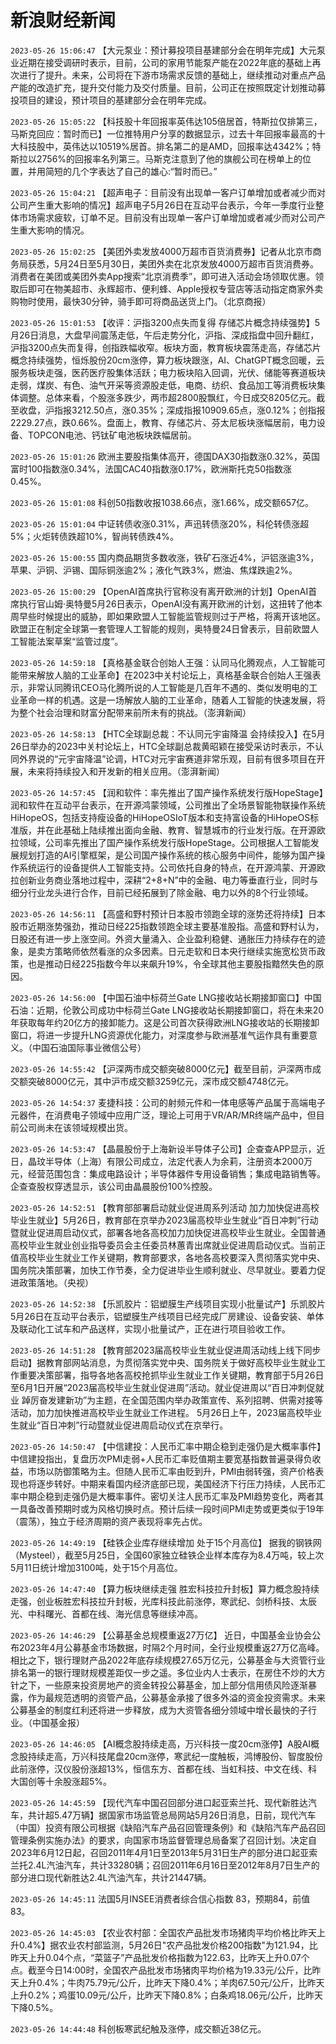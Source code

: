 # 新浪财经新闻
`2023-05-26 15:06:47` 【大元泵业：预计募投项目基建部分会在明年完成】大元泵业近期在接受调研时表示，目前，公司的家用节能泵产能在2022年底的基础上再次进行了提升。未来，公司将在下游市场需求反馈的基础上，继续推动对重点产品产能的改造扩充，提升交付能力及交付质量。目前，公司正在按照既定计划推动募投项目的建设，预计项目的基建部分会在明年完成。

`2023-05-26 15:05:22` 【科技股十年回报率英伟达105倍居首，特斯拉仅排第三，马斯克回应：暂时而已】一位推特用户分享的数据显示，过去十年回报率最高的十大科技股中，英伟达以10519%居首。排名第二的是AMD，回报率达4342%；特斯拉以2756%的回报率名列第三。马斯克注意到了他的旗舰公司在榜单上的位置，并用简短的几个字表达了自己的雄心:“暂时而已。”

`2023-05-26 15:04:21` 【超声电子：目前没有出现单一客户订单增加或者减少而对公司产生重大影响的情况】超声电子5月26日在互动平台表示，今年一季度行业整体市场需求疲软，订单不足。目前没有出现单一客户订单增加或者减少而对公司产生重大影响的情况。

`2023-05-26 15:02:25` 【美团外卖发放4000万超市百货消费券】记者从北京市商务局获悉，5月24日至5月30日，美团外卖在北京发放4000万超市百货消费券。消费者在美团或美团外卖App搜索“北京消费季”，即可进入活动会场领取优惠。领取后即可在物美超市、永辉超市、便利蜂、Apple授权专营店等活动指定商家外卖购物时使用，最快30分钟，骑手即可将商品送货上门。（北京商报）

`2023-05-26 15:01:53` 【收评：沪指3200点失而复得 存储芯片概念持续强势】5月26日消息，大盘早间震荡走低，午后走势分化，沪指、深成指盘中回升翻红，沪指3200点失而复得，创指跌幅收窄。板块方面，教育板块震荡走高，存储芯片概念持续强势，恒烁股份20cm涨停，算力板块跟涨，AI、ChatGPT概念回暖，云服务板块走强，医药医疗股集体活跃；电力板块陷入回调，光伏、储能等赛道板块走弱，煤炭、有色、油气开采等资源股走低，电商、纺织、食品加工等消费板块集体调整。总体来看，个股涨多跌少，两市超2800股飘红，今日成交8205亿元。截至收盘，沪指报3212.50点，涨0.35%；深成指报10909.65点，涨0.12%；创指报2229.27点，跌0.66%。盘面上，教育、存储芯片、芬太尼板块涨幅居前，电力设备、TOPCON电池、钙钛矿电池板块跌幅居前。

`2023-05-26 15:01:26` 欧洲主要股指集体高开，德国DAX30指数涨0.32%，英国富时100指数涨0.34%，法国CAC40指数涨0.17%，欧洲斯托克50指数涨0.45%。

`2023-05-26 15:01:08` 科创50指数收报1038.66点，涨1.66%，成交额657亿。

`2023-05-26 15:01:04` 中证转债收涨0.31%，声迅转债涨20%，科伦转债涨超5%；火炬转债跌超10%，智尚转债跌4%。

`2023-05-26 15:00:55` 国内商品期货多数收涨，铁矿石涨近4%，沪铝涨逾3%，苹果、沪铜、沪锡、国际铜涨逾2%；液化气跌3%，燃油、焦煤跌逾2%。

`2023-05-26 15:00:29` 【OpenAI首席执行官称没有离开欧洲的计划】OpenAI首席执行官山姆·奥特曼5月26日表示，OpenAI没有离开欧洲的计划，这扭转了他本周早些时候提出的威胁，即如果欧盟人工智能监管规则过于严格，将离开该地区。欧盟正在制定全球第一套管理人工智能的规则，奥特曼24日曾表示，目前欧盟人工智能法案草案“监管过度”。

`2023-05-26 14:59:18` 【真格基金联合创始人王强：认同马化腾观点，人工智能可能带来解放人脑的工业革命】在2023中关村论坛上，真格基金联合创始人王强表示，非常认同腾讯CEO马化腾所说的人工智能是几百年不遇的、类似发明电的工业革命一样的机遇。这是一场解放人脑的工业革命，随着人工智能的快速发展，将为整个社会治理和财富分配带来前所未有的挑战。（澎湃新闻）

`2023-05-26 14:58:13` 【HTC全球副总裁：不认同元宇宙降温 会持续投入】在5月26日举办的2023中关村论坛上，HTC全球副总裁黄昭颖在接受采访时表示，不认同外界说的“元宇宙降温”论调，HTC对元宇宙赛道非常乐观，目前有很多项目在开展，未来将持续投入和开发新的相关应用。（澎湃新闻）

`2023-05-26 14:57:45` 【润和软件：率先推出了国产操作系统发行版HopeStage】润和软件在互动平台表示，在开源鸿蒙领域，公司推出了全场景智能物联操作系统HiHopeOS，包括支持瘦设备的HiHopeOSIoT版本和支持富设备的HiHopeOS标准版，并在此基础上陆续推出面向金融、教育、智慧城市的行业发行版。在开源欧拉领域，公司率先推出了国产操作系统发行版HopeStage。公司根据人工智能发展规划打造的AI引擎框架，是公司国产操作系统的核心服务中间件，能够为国产操作系统运行的设备提供人工智能支持。公司依托自身的特点，在开源鸿蒙、开源欧拉创新业务商业落地过程中，深耕“2+8+N”中的金融、电力等垂直行业，同时与细分行业龙头进行合作，目前已经拓展到了除金融、电力以外的8个行业领域。

`2023-05-26 14:56:11` 【高盛和野村预计日本股市领跑全球的涨势还将持续】日本股市近期涨势强劲，推动日经225指数领跑全球主要基准股指。高盛和野村认为，日股还有进一步上涨空间。外资大量涌入、企业盈利稳健、通胀压力持续存在的迹象，是卖方策略师依然看涨的众多因素。日元走软和日本央行继续实施宽松货币政策，也是推动日经225指数今年以来飙升19%，令全球其他主要股指黯然失色的原因。

`2023-05-26 14:56:00` 【中国石油中标荷兰Gate LNG接收站长期接卸窗口】中国石油：近期，伦敦公司成功中标荷兰Gate LNG接收站长期接卸窗口，将在未来20年获取每年约20亿方的接卸能力。这是公司首次获得欧洲LNG接收站的长期接卸窗口，将进一步提升LNG资源优化能力，对深度参与欧洲基准气运作具有重要意义。（中国石油国际事业微信公号）

`2023-05-26 14:55:42` 【沪深两市成交额突破8000亿元】截至目前，沪深两市成交额突破8000亿元，其中沪市成交额3259亿元，深市成交额4748亿元。

`2023-05-26 14:54:37` 麦捷科技：公司的射频元件和一体电感等产品属于高端电子元器件，在消费电子领域中应用广泛，理论上可用于VR/AR/MR终端产品中，但目前公司尚未在该领域规模出货。

`2023-05-26 14:53:47` 【晶晨股份于上海新设半导体子公司】企查查APP显示，近日，晶玟半导体（上海）有限公司成立，法定代表人为余莉，注册资本2000万元，经营范围包含：集成电路设计；半导体器件专用设备销售；集成电路销售等。企查查股权穿透显示，该公司由晶晨股份100%控股。

`2023-05-26 14:52:51` 【教育部部署启动就业促进周系列活动 加力加快促进高校毕业生就业】5月26日，教育部在京举办2023届高校毕业生就业“百日冲刺”行动暨就业促进周启动仪式，部署各地各高校加力加快促进高校毕业生就业。全国普通高校毕业生就业创业指导委员会主任委员林蕙青出席就业促进周启动仪式。当前正值高校毕业生就业工作关键期，教育部要求，各地各高校要深入贯彻落实党中央、国务院决策部署，加快工作节奏，全力促进毕业生顺利就业、尽早就业。要着力促进政策落地。（央视）

`2023-05-26 14:52:38` 【乐凯胶片：铝塑膜生产线项目实现小批量试产】乐凯胶片5月26日在互动平台表示，铝塑膜生产线项目已经完成厂房建设、设备安装、单体及联动化工试车和产品送样，实现小批量试产，正在进行项目验收工作。

`2023-05-26 14:51:28` 【教育部2023届高校毕业生就业促进周活动线上线下同步启动】据教育部网站消息，为贯彻落实党中央、国务院关于做好高校毕业生就业工作重要决策部署，指导各地各高校抢抓毕业生就业工作关键期，教育部于5月26日至6月1日开展“2023届高校毕业生就业促进周”活动。就业促进周以“百日冲刺促就业 踔厉奋发建新功”为主题，在全国范围内举办政策宣传、系列招聘、供需对接等活动，加力加快推进高校毕业生就业工作进程。 5月26日上午，2023届高校毕业生就业“百日冲刺”行动暨就业促进周启动仪式在京举行。

`2023-05-26 14:50:47` 【中信建投：人民币汇率中期企稳到走强仍是大概率事件】中信建投指出，复盘历次PMI走弱+人民币汇率贬值期主要宽基指数普遍录得负收益，市场以防御策略为主。但随人民币汇率由贬到升，PMI由弱转强，资产价格表现也将逐步转好。中期来看国内经济底部已现，美国经济下行压力持续，人民币汇率中期企稳到走强仍是大概率事件。密切关注人民币汇率及PMI趋势变化，两者其一具备改善预期时或为风格切换时点。预计后续一段时间PMI走势或更类似于19年（震荡），独立于经济周期的资产表现将率先占优。

`2023-05-26 14:49:19` 【硅铁企业库存继续增加 处于15个月高位】 据我的钢铁网（Mysteel），截至5月25日，全国60家独立硅铁企业样本库存为8.4万吨，较上次5月11日统计增加3100吨，处于15个月高位。

`2023-05-26 14:47:40` 【算力板块继续走强 胜宏科技拉升封板】算力概念股持续走强，创业板胜宏科技拉升封板，光库科技此前涨停，寒武纪、剑桥科技、太辰光、中科曙光、首都在线、海光信息等继续冲高。

`2023-05-26 14:46:29` 【公募基金总规模重返27万亿】 近日，中国基金业协会公布2023年4月公募基金市场数据，时隔2个月时间，全行业规模重返27万亿高峰。相比之下，银行理财产品2022年底存续规模27.65万亿元，公募基金与大资管行业排名第一的银行理财规模差距仅一步之遥。多位业内人士表示，在房住不炒的大方针之下，一些原来投资房地产的资金转投公募基金，加上部分信用债风险逐渐暴露，作为最规范透明的资管产品，公募基金承接了很多外溢的资金投资需求。未来公募基金的制度红利还将进一步释放，成为大资管各细分领域中增长最快的子行业。（中国基金报）

`2023-05-26 14:46:05` 【AI概念股持续走高，万兴科技一度20cm涨停】A股AI概念股持续走高，万兴科技尾盘20cm涨停，寒武纪一度触板，鸿博股份、智度股份此前涨停，汉仪股份涨超13%，恒信东方、首都在线、当虹科技、中文在线、科大国创等十余股涨超5%。

`2023-05-26 14:45:59` 【现代汽车中国召回部分进口起亚索兰托、现代新胜达汽车，共计超5.47万辆】据国家市场监管总局网站5月26日消息，日前，现代汽车（中国）投资有限公司根据《缺陷汽车产品召回管理条例》和《缺陷汽车产品召回管理条例实施办法》的要求，向国家市场监督管理总局备案了召回计划。决定自2023年6月12日起，召回2011年4月1日至2013年5月31日生产的部分进口起亚索兰托2.4L汽油汽车，共计33280辆；召回2011年6月16日至2012年8月7日生产的部分进口现代新胜达2.4L汽油汽车，共计21447辆。

`2023-05-26 14:45:11` 法国5月INSEE消费者综合信心指数 83，预期84，前值83。

`2023-05-26 14:45:03` 【农业农村部：全国农产品批发市场猪肉平均价格比昨天上升0.4%】据农业农村部监测，5月26日"农产品批发价格200指数"为121.94，比昨天上升0.04个点，“菜篮子”产品批发价格指数为122.63，比昨天上升0.07个点。截至今日14:00时，全国农产品批发市场猪肉平均价格为19.33元/公斤，比昨天上升0.4%；牛肉75.79元/公斤，比昨天下降0.4%；羊肉67.50元/公斤，比昨天上升0.2%；鸡蛋10.09元/公斤，比昨天下降0.8%；白条鸡18.06元/公斤，比昨天下降0.5%。

`2023-05-26 14:44:48` 科创板寒武纪触及涨停，成交额近38亿元。

